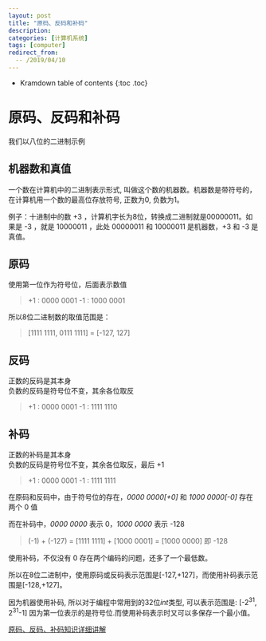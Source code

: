 ```yaml
---
layout: post
title: "原码、反码和补码"
description:
categories: [计算机系统]
tags: [computer]
redirect_from:
  -- /2019/04/10
---
```


* Kramdown table of contents
{:toc .toc}

# 原码、反码和补码

我们以八位的二进制示例

## 机器数和真值

一个数在计算机中的二进制表示形式,  叫做这个数的机器数。机器数是带符号的，在计算机用一个数的最高位存放符号, 正数为0, 负数为1。

例子：十进制中的数 +3 ，计算机字长为8位，转换成二进制就是00000011。如果是 -3 ，就是 10000011 ，此处 00000011 和 10000011 是机器数，+3 和 -3 是真值。

## 原码

使用第一位作为符号位，后面表示数值

> +1 : 0000 0001
> -1 : 1000 0001

所以8位二进制数的取值范围是：

> [1111 1111, 0111 1111] = [-127, 127]

## 反码

正数的反码是其本身  
负数的反码是符号位不变，其余各位取反

> +1 : 0000 0001
> -1 : 1111 1110

## 补码

正数的补码是其本身  
负数的反码是符号位不变，其余各位取反，最后 +1

> +1 : 0000 0001
> -1 : 1111 1111

在原码和反码中，由于符号位的存在，*0000 0000[+0]* 和 *1000 0000[-0]* 存在两个 0 值

而在补码中，*0000 0000* 表示 0，*1000 0000* 表示 -128  
> (-1) + (-127) = [1111 1111] + [1000 0001] = [1000 0000] 即 -128

使用补码，不仅没有 0 存在两个编码的问题，还多了一个最低数。

所以在8位二进制中，使用原码或反码表示范围是[-127,+127]，而使用补码表示范围是[-128,+127]。

因为机器使用补码, 所以对于编程中常用到的32位*int*类型, 可以表示范围是: [-2<sup>31</sup>, 2<sup>31</sup>-1] 因为第一位表示的是符号位.而使用补码表示时又可以多保存一个最小值。


[原码、反码、补码知识详细讲解](https://blog.csdn.net/zl10086111/article/details/80907428)